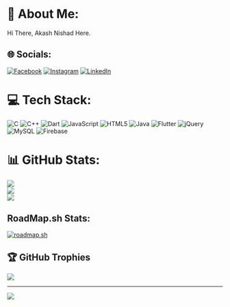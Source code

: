 # 💫 About Me:
Hi There, Akash Nishad Here. 


## 🌐 Socials:
[![Facebook](https://img.shields.io/badge/Facebook-%231877F2.svg?logo=Facebook&logoColor=white)](https://facebook.com/AkashNishad) [![Instagram](https://img.shields.io/badge/Instagram-%23E4405F.svg?logo=Instagram&logoColor=white)](https://instagram.com/i_am_akash_27) [![LinkedIn](https://img.shields.io/badge/LinkedIn-%230077B5.svg?logo=linkedin&logoColor=white)](https://linkedin.com/in/https://www.linkedin.com/in/akash-nishad-8666341b0) 

# 💻 Tech Stack:
![C](https://img.shields.io/badge/c-%2300599C.svg?style=for-the-badge&logo=c&logoColor=white) ![C++](https://img.shields.io/badge/c++-%2300599C.svg?style=for-the-badge&logo=c%2B%2B&logoColor=white) ![Dart](https://img.shields.io/badge/dart-%230175C2.svg?style=for-the-badge&logo=dart&logoColor=white) ![JavaScript](https://img.shields.io/badge/javascript-%23323330.svg?style=for-the-badge&logo=javascript&logoColor=%23F7DF1E) ![HTML5](https://img.shields.io/badge/html5-%23E34F26.svg?style=for-the-badge&logo=html5&logoColor=white) ![Java](https://img.shields.io/badge/java-%23ED8B00.svg?style=for-the-badge&logo=openjdk&logoColor=white) ![Flutter](https://img.shields.io/badge/Flutter-%2302569B.svg?style=for-the-badge&logo=Flutter&logoColor=white) ![jQuery](https://img.shields.io/badge/jquery-%230769AD.svg?style=for-the-badge&logo=jquery&logoColor=white) ![MySQL](https://img.shields.io/badge/mysql-%2300000f.svg?style=for-the-badge&logo=mysql&logoColor=white) ![Firebase](https://img.shields.io/badge/Firebase-039BE5?style=for-the-badge&logo=Firebase&logoColor=white)
# 📊 GitHub Stats:
![](https://github-readme-stats.vercel.app/api?username=Akash2709&theme=dark&hide_border=false&include_all_commits=true&count_private=false)<br/>
![](https://github-readme-streak-stats.herokuapp.com/?user=Akash2709&theme=dark&hide_border=false)<br/>
![](https://github-readme-stats.vercel.app/api/top-langs/?username=Akash2709&theme=dark&hide_border=false&include_all_commits=true&count_private=false&layout=compact)

## RoadMap.sh Stats:
[![roadmap.sh](https://api.roadmap.sh/v1-badge/wide/65f823fd275ac16edcce4890?variant=dark)](https://roadmap.sh)

## 🏆 GitHub Trophies
![](https://github-profile-trophy.vercel.app/?username=Akash2709&theme=radical&no-frame=true&no-bg=false&margin-w=4)

---
[![](https://visitcount.itsvg.in/api?id=Akash2709&icon=0&color=4)](https://visitcount.itsvg.in)

<!-- Proudly created with GPRM ( https://gprm.itsvg.in ) -->
